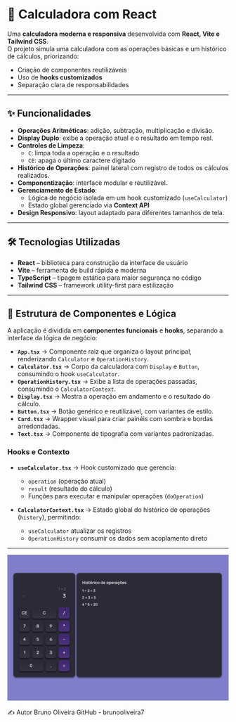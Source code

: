 # 🧮 Calculadora com React

Uma **calculadora moderna e responsiva** desenvolvida com **React, Vite e Tailwind CSS**.  
O projeto simula uma calculadora com as operações básicas e um histórico de cálculos, priorizando:

- Criação de componentes reutilizáveis  
- Uso de **hooks customizados**  
- Separação clara de responsabilidades  

---

## ✨ Funcionalidades

- **Operações Aritméticas**: adição, subtração, multiplicação e divisão.  
- **Display Duplo**: exibe a operação atual e o resultado em tempo real.  
- **Controles de Limpeza**:  
  - `C`: limpa toda a operação e o resultado  
  - `CE`: apaga o último caractere digitado  
- **Histórico de Operações**: painel lateral com registro de todos os cálculos realizados.  
- **Componentização**: interface modular e reutilizável.  
- **Gerenciamento de Estado**:  
  - Lógica de negócio isolada em um hook customizado (`useCalculator`)  
  - Estado global gerenciado via **Context API**  
- **Design Responsivo**: layout adaptado para diferentes tamanhos de tela.  

---

## 🛠️ Tecnologias Utilizadas

- **React** – biblioteca para construção da interface de usuário  
- **Vite** – ferramenta de build rápida e moderna  
- **TypeScript** – tipagem estática para maior segurança no código  
- **Tailwind CSS** – framework utility-first para estilização  

---

## 🧱 Estrutura de Componentes e Lógica

A aplicação é dividida em **componentes funcionais** e **hooks**, separando a interface da lógica de negócio:

- **`App.tsx`** → Componente raiz que organiza o layout principal, renderizando `Calculator` e `OperationHistory`.  
- **`Calculator.tsx`** → Corpo da calculadora com `Display` e `Button`, consumindo o hook `useCalculator`.  
- **`OperationHistory.tsx`** → Exibe a lista de operações passadas, consumindo o `CalculatorContext`.  
- **`Display.tsx`** → Mostra a operação em andamento e o resultado do cálculo.  
- **`Button.tsx`** → Botão genérico e reutilizável, com variantes de estilo.  
- **`Card.tsx`** → Wrapper visual para criar painéis com sombra e bordas arredondadas.  
- **`Text.tsx`** → Componente de tipografia com variantes padronizadas.  

### Hooks e Contexto

- **`useCalculator.tsx`** → Hook customizado que gerencia:
  - `operation` (operação atual)  
  - `result` (resultado do cálculo)  
  - Funções para executar e manipular operações (`doOperation`)  

- **`CalculatorContext.tsx`** → Estado global do histórico de operações (`history`), permitindo:
  - `useCalculator` atualizar os registros  
  - `OperationHistory` consumir os dados sem acoplamento direto  

---

<p align="center">
  <img alt="calculator" src="https://github.com/brunooliveira7/react-calculator/blob/main/src/assets/Layout%20Calculator.png">
</p>

✍️ Autor
Bruno Oliveira
GitHub - brunooliveira7
